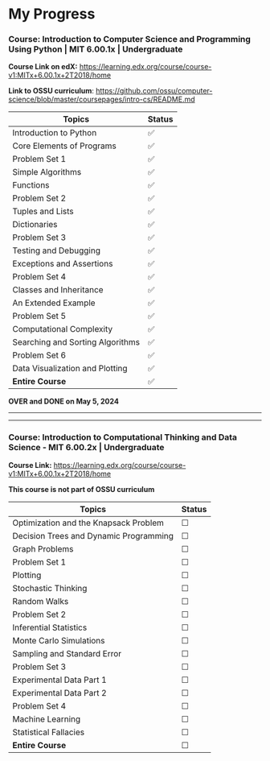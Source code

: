 # My Progress

### Course: Introduction to Computer Science and Programming Using Python | MIT 6.00.1x | Undergraduate

**Course Link on edX:** <https://learning.edx.org/course/course-v1:MITx+6.00.1x+2T2018/home>

**Link to OSSU curriculum**: <https://github.com/ossu/computer-science/blob/master/coursepages/intro-cs/README.md>

| Topics                           | Status |
| -------------------------------- | ------ |
| Introduction to Python           | ✅     |
| Core Elements of Programs        | ✅     |
| Problem Set 1                    | ✅     |
| Simple Algorithms                | ✅     |
| Functions                        | ✅     |
| Problem Set 2                    | ✅     |
| Tuples and Lists                 | ✅     |
| Dictionaries                     | ✅     |
| Problem Set 3                    | ✅     |
| Testing and Debugging            | ✅     |
| Exceptions and Assertions        | ✅     |
| Problem Set 4                    | ✅     |
| Classes and Inheritance          | ✅     |
| An Extended Example              | ✅     |
| Problem Set 5                    | ✅     |
| Computational Complexity         | ✅     |
| Searching and Sorting Algorithms | ✅     |
| Problem Set 6                    | ✅     |
| Data Visualization and Plotting  | ✅     |
| **Entire Course**                | ✅     |

**OVER and DONE on May 5, 2024**

---

---

### Course: Introduction to Computational Thinking and Data Science - MIT 6.00.2x | Undergraduate

**Course Link:** <https://learning.edx.org/course/course-v1:MITx+6.00.1x+2T2018/home>

**This course is not part of OSSU curriculum**

| Topics                                 | Status |
| -------------------------------------- | ------ |
| Optimization and the Knapsack Problem  | ☐      |
| Decision Trees and Dynamic Programming | ☐      |
| Graph Problems                         | ☐      |
| Problem Set 1                          | ☐      |
| Plotting                               | ☐      |
| Stochastic Thinking                    | ☐      |
| Random Walks                           | ☐      |
| Problem Set 2                          | ☐      |
| Inferential Statistics                 | ☐      |
| Monte Carlo Simulations                | ☐      |
| Sampling and Standard Error            | ☐      |
| Problem Set 3                          | ☐      |
| Experimental Data Part 1               | ☐      |
| Experimental Data Part 2               | ☐      |
| Problem Set 4                          | ☐      |
| Machine Learning                       | ☐      |
| Statistical Fallacies                  | ☐      |
| **Entire Course**                      | ☐      |
